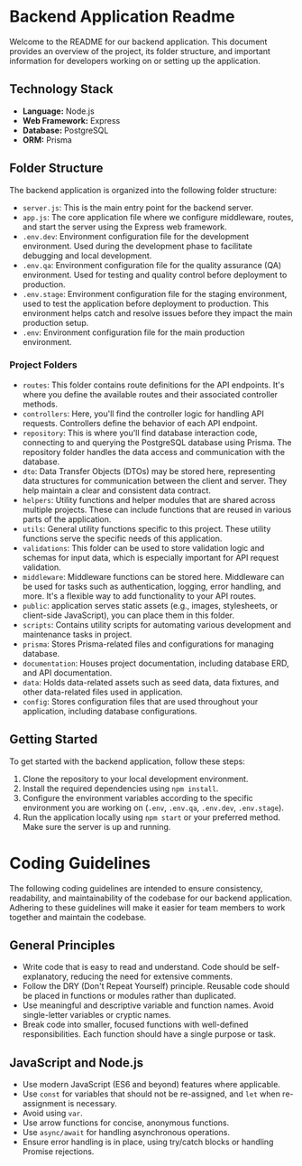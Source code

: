 # Backend Application Readme

Welcome to the README for our backend application. This document provides an overview of the project, its folder structure, and important information for developers working on or setting up the application.

## Technology Stack

- **Language:** Node.js
- **Web Framework:** Express
- **Database:** PostgreSQL
- **ORM:** Prisma

## Folder Structure

The backend application is organized into the following folder structure:

- `server.js`: This is the main entry point for the backend server.
- `app.js`: The core application file where we configure middleware, routes, and start the server using the Express web framework.
- `.env.dev`: Environment configuration file for the development environment. Used during the development phase to facilitate debugging and local development.
- `.env.qa`: Environment configuration file for the quality assurance (QA) environment. Used for testing and quality control before deployment to production.
- `.env.stage`: Environment configuration file for the staging environment, used to test the application before deployment to production. This environment helps catch and resolve issues before they impact the main production setup.
- `.env`: Environment configuration file for the main production environment.

### Project Folders

- `routes`: This folder contains route definitions for the API endpoints. It's where you define the available routes and their associated controller methods.
- `controllers`: Here, you'll find the controller logic for handling API requests. Controllers define the behavior of each API endpoint.
- `repository`: This is where you'll find database interaction code, connecting to and querying the PostgreSQL database using Prisma. The repository folder handles the data access and communication with the database.
- `dto`: Data Transfer Objects (DTOs) may be stored here, representing data structures for communication between the client and server. They help maintain a clear and consistent data contract.
- `helpers`: Utility functions and helper modules that are shared across multiple projects. These can include functions that are reused in various parts of the application.
- `utils`: General utility functions specific to this project. These utility functions serve the specific needs of this application.
- `validations`: This folder can be used to store validation logic and schemas for input data, which is especially important for API request validation.
- `middleware`: Middleware functions can be stored here. Middleware can be used for tasks such as authentication, logging, error handling, and more. It's a flexible way to add functionality to your API routes.
- `public`: application serves static assets (e.g., images, stylesheets, or client-side JavaScript), you can place them in this folder.
- `scripts`: Contains utility scripts for automating various development and maintenance tasks in project.
- `prisma`: Stores Prisma-related files and configurations for managing database.
- `documentation`: Houses project documentation, including database ERD, and API documentation.
- `data`: Holds data-related assets such as seed data, data fixtures, and other data-related files used in application.
- `config`: Stores configuration files that are used throughout your application, including database configurations.

## Getting Started

To get started with the backend application, follow these steps:

1. Clone the repository to your local development environment.
2. Install the required dependencies using `npm install`.
3. Configure the environment variables according to the specific environment you are working on (`.env`, `.env.qa`, `.env.dev`, `.env.stage`).
4. Run the application locally using `npm start` or your preferred method. Make sure the server is up and running.

# Coding Guidelines

The following coding guidelines are intended to ensure consistency, readability, and maintainability of the codebase for our backend application. Adhering to these guidelines will make it easier for team members to work together and maintain the codebase.

## General Principles

- Write code that is easy to read and understand. Code should be self-explanatory, reducing the need for extensive comments.
- Follow the DRY (Don't Repeat Yourself) principle. Reusable code should be placed in functions or modules rather than duplicated.
- Use meaningful and descriptive variable and function names. Avoid single-letter variables or cryptic names.
- Break code into smaller, focused functions with well-defined responsibilities. Each function should have a single purpose or task.

## JavaScript and Node.js

- Use modern JavaScript (ES6 and beyond) features where applicable.
- Use `const` for variables that should not be re-assigned, and `let` when re-assignment is necessary.
- Avoid using `var`.
- Use arrow functions for concise, anonymous functions.
- Use `async/await` for handling asynchronous operations.
- Ensure error handling is in place, using try/catch blocks or handling Promise rejections.
